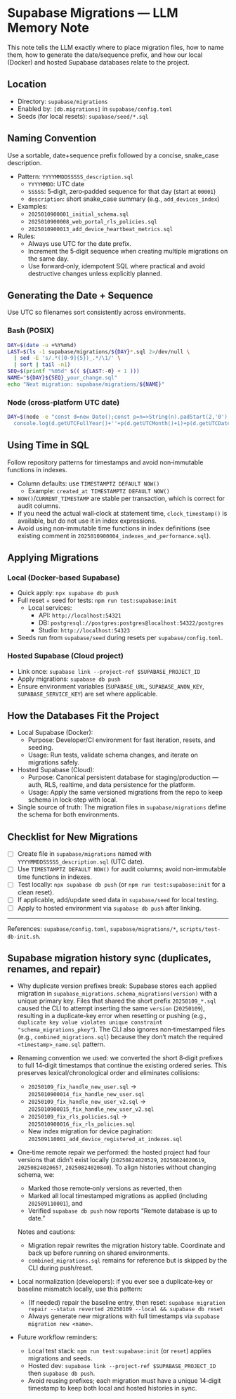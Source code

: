 # Supabase Migrations — LLM Memory Note

This note tells the LLM exactly where to place migration files, how to name them, how to generate the date/sequence prefix, and how our local (Docker) and hosted Supabase databases relate to the project.

## Location

- Directory: `supabase/migrations`
- Enabled by: `[db.migrations]` in `supabase/config.toml`
- Seeds (for local resets): `supabase/seed/*.sql`

## Naming Convention

Use a sortable, date+sequence prefix followed by a concise, snake_case description.

- Pattern: `YYYYMMDDSSSSS_description.sql`
  - `YYYYMMDD`: UTC date
  - `SSSSS`: 5‑digit, zero‑padded sequence for that day (start at `00001`)
  - `description`: short snake_case summary (e.g., `add_devices_index`)
- Examples:
  - `2025010900001_initial_schema.sql`
  - `2025010900008_web_portal_rls_policies.sql`
  - `2025010900013_add_device_heartbeat_metrics.sql`
- Rules:
  - Always use UTC for the date prefix.
  - Increment the 5‑digit sequence when creating multiple migrations on the same day.
  - Use forward‑only, idempotent SQL where practical and avoid destructive changes unless explicitly planned.

## Generating the Date + Sequence

Use UTC so filenames sort consistently across environments.

### Bash (POSIX)

```bash
DAY=$(date -u +%Y%m%d)
LAST=$(ls -1 supabase/migrations/${DAY}*.sql 2>/dev/null \
  | sed -E 's/.*([0-9]{5})_.*/\1/' \
  | sort | tail -n1)
SEQ=$(printf "%05d" $(( ${LAST:-0} + 1 )))
NAME="${DAY}${SEQ}_your_change.sql"
echo "Next migration: supabase/migrations/${NAME}"
```

### Node (cross‑platform UTC date)

```bash
DAY=$(node -e "const d=new Date();const p=n=>String(n).padStart(2,'0');\
  console.log(d.getUTCFullYear()+''+p(d.getUTCMonth()+1)+p(d.getUTCDate()))")
```

## Using Time in SQL

Follow repository patterns for timestamps and avoid non‑immutable functions in indexes.

- Column defaults: use `TIMESTAMPTZ DEFAULT NOW()`
  - Example: `created_at TIMESTAMPTZ DEFAULT NOW()`
- `NOW()`/`CURRENT_TIMESTAMP` are stable per transaction, which is correct for audit columns.
- If you need the actual wall‑clock at statement time, `clock_timestamp()` is available, but do not use it in index expressions.
- Avoid using non‑immutable time functions in index definitions (see existing comment in `2025010900004_indexes_and_performance.sql`).

## Applying Migrations

### Local (Docker‑based Supabase)

- Quick apply: `npx supabase db push`
- Full reset + seed for tests: `npm run test:supabase:init`
  - Local services:
    - API: `http://localhost:54321`
    - DB: `postgresql://postgres:postgres@localhost:54322/postgres`
    - Studio: `http://localhost:54323`
- Seeds run from `supabase/seed` during resets per `supabase/config.toml`.

### Hosted Supabase (Cloud project)

- Link once: `supabase link --project-ref $SUPABASE_PROJECT_ID`
- Apply migrations: `supabase db push`
- Ensure environment variables (`SUPABASE_URL`, `SUPABASE_ANON_KEY`, `SUPABASE_SERVICE_KEY`) are set where applicable.

## How the Databases Fit the Project

- Local Supabase (Docker):
  - Purpose: Developer/CI environment for fast iteration, resets, and seeding.
  - Usage: Run tests, validate schema changes, and iterate on migrations safely.
- Hosted Supabase (Cloud):
  - Purpose: Canonical persistent database for staging/production — auth, RLS, realtime, and data persistence for the platform.
  - Usage: Apply the same versioned migrations from the repo to keep schema in lock‑step with local.
- Single source of truth: The migration files in `supabase/migrations` define the schema for both environments.

## Checklist for New Migrations

- [ ] Create file in `supabase/migrations` named with `YYYYMMDDSSSSS_description.sql` (UTC date).
- [ ] Use `TIMESTAMPTZ DEFAULT NOW()` for audit columns; avoid non‑immutable time functions in indexes.
- [ ] Test locally: `npx supabase db push` (or `npm run test:supabase:init` for a clean reset).
- [ ] If applicable, add/update seed data in `supabase/seed` for local testing.
- [ ] Apply to hosted environment via `supabase db push` after linking.

---

References: `supabase/config.toml`, `supabase/migrations/*`, `scripts/test-db-init.sh`.

## Supabase migration history sync (duplicates, renames, and repair)

- Why duplicate version prefixes break: Supabase stores each applied migration in `supabase_migrations.schema_migrations(version)` with a unique primary key. Files that shared the short prefix `20250109_*.sql` caused the CLI to attempt inserting the same `version` (`20250109`), resulting in a duplicate-key error when resetting or pushing (e.g., `duplicate key value violates unique constraint "schema_migrations_pkey"`). The CLI also ignores non‑timestamped files (e.g., `combined_migrations.sql`) because they don’t match the required `<timestamp>_name.sql` pattern.

- Renaming convention we used: we converted the short 8‑digit prefixes to full 14‑digit timestamps that continue the existing ordered series. This preserves lexical/chronological order and eliminates collisions:
  - `20250109_fix_handle_new_user.sql` → `2025010900014_fix_handle_new_user.sql`
  - `20250109_fix_handle_new_user_v2.sql` → `2025010900015_fix_handle_new_user_v2.sql`
  - `20250109_fix_rls_policies.sql` → `2025010900016_fix_rls_policies.sql`
  - New index migration for device pagination: `202509110001_add_device_registered_at_indexes.sql`

- One‑time remote repair we performed: the hosted project had four versions that didn’t exist locally (`20250824020529`, `20250824020619`, `20250824020657`, `20250824020840`). To align histories without changing schema, we:
  - Marked those remote‑only versions as reverted, then
  - Marked all local timestamped migrations as applied (including `202509110001`), and
  - Verified `supabase db push` now reports “Remote database is up to date.”

  Notes and cautions:
  - Migration repair rewrites the migration history table. Coordinate and back up before running on shared environments.
  - `combined_migrations.sql` remains for reference but is skipped by the CLI during push/reset.

- Local normalization (developers): if you ever see a duplicate‐key or baseline mismatch locally, use this pattern:
  - (If needed) repair the baseline entry, then reset: `supabase migration repair --status reverted 20250109 --local && supabase db reset`
  - Always generate new migrations with full timestamps via `supabase migration new <name>`.

- Future workflow reminders:
  - Local test stack: `npm run test:supabase:init` (or `reset`) applies migrations and seeds.
  - Hosted dev: `supabase link --project-ref $SUPABASE_PROJECT_ID` then `supabase db push`.
  - Avoid reusing prefixes; each migration must have a unique 14‑digit timestamp to keep both local and hosted histories in sync.
